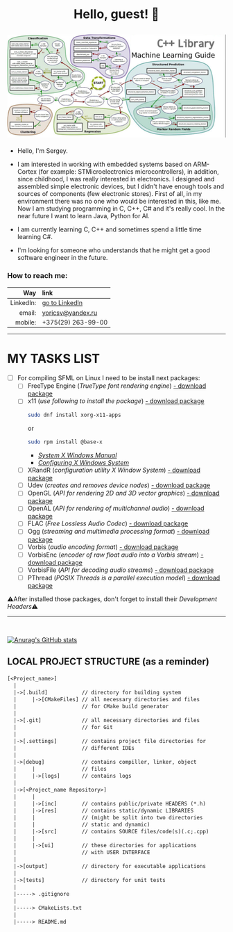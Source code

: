 #  <p align=center> <b>Hello, guest!</b>     :raising_hand: </p> 
<!--## <p align=center> Thanks for your interest :thumbsup:     </p>-->
![Header](yoricsv/res/img/img_0022.jpg)
---


- Hello, I'm Sergey.

- I am interested in working with embedded systems based on ARM-Cortex (for example: STMicroelectronics microcontrollers),
in addition, since childhood, I was really interested in electronics. I designed and assembled simple electronic devices,
but I didn't have enough tools and sources of components (few electronic stores). First of all, in my environment there
was no one who would be interested in this, like me. Now I am studying programming in C, C++, C# and it's really cool.
In the near future I want to learn Java, Python for AI.   

- I am currently learning C, C++ and sometimes spend a little time learning C#.

- I'm looking for someone who understands that he might get a good software engineer in the future.

### How to reach me:
**Way**   | **link**
---:      | :---
LinkedIn: | [go to LinkedIn](https://www.linkedin.com/in/сергей-селивончик-221105207)
email:    | yoricsv@yandex.ru
mobile:   | +375(29) 263-99-00


---
# MY TASKS LIST

- [ ] For compiling SFML on Linux I need to be install next packages:
   - [ ] FreeType Engine (*TrueType font rendering engine*) [- download package][1]
   - [ ] x11
      (*use following to install the package*) [- download package][2]
      ```bash
      sudo dnf install xorg-x11-apps      
      ```
      or 
      ```bash
      sudo rpm install @base-x      
      ```
      - [*System X Windows Manual*][3]
      - [*Configuring X Windows System*][4]
   - [ ] XRandR (*configuration utility X Window System*) [- download package][5]
   - [ ] Udev (*creates and removes device nodes*) [- download package][6]
   - [ ] OpenGL (*API for rendering 2D and 3D vector graphics*) [- download package][7]
   - [ ] OpenAL (*API for rendering of multichannel audio*) [- download package][8]
   - [ ] FLAC (*Free Lossless Audio Codec*) [- download package][9]
   - [ ] Ogg (*streaming and multimedia processing format*) [- download package][10]
   - [ ] Vorbis (*audio encoding format*) [- download package][11]
   - [ ] VorbisEnc (*encoder of raw float audio into a Vorbis stream*) [- download package][12]
   - [ ] VorbisFile (*API for decoding audio streams*) [- download package][13]
   - [ ] PThread (*POSIX Threads is a parallel execution model*) [- download package][14]

:warning:After installed those packages, don't forget to install their *Development Headers*:warning:

[1]: https://rpmfind.net/linux/fedora/linux/releases/34/Everything/x86_64/os/Packages/f/freetype-2.10.4-3.fc34.i686.rpm
[2]: https://rpmfind.net/linux/fedora/linux/releases/34/Everything/x86_64/os/Packages/l/libX11-1.7.0-3.fc34.x86_64.rpm
[3]: https://docs.fedoraproject.org/ru-RU/Fedora_Core/5/html/Release_Notes/sn-Xorg.html
[4]: https://docs.fedoraproject.org/en-US/quick-docs/configuring-x-window-system-using-the-xorg-conf-file/
[5]: https://fedora.pkgs.org/34/fedora-x86_64/libXrandr-devel-1.5.2-6.fc34.x86_64.rpm.html
[6]: https://rpmfind.net/linux/fedora/linux/updates/34/Everything/x86_64/Packages/s/systemd-udev-248.3-1.fc34.x86_64.rpm
[7]: https://rpmfind.net/linux/fedora/linux/releases/33/Everything/x86_64/os/Packages/l/libglvnd-opengl-1.3.2-2.fc33.x86_64.rpm
[8]: https://rpmfind.net/linux/fedora/linux/releases/34/Everything/x86_64/os/Packages/o/openal-soft-1.19.1-12.fc34.x86_64.rpm
[9]: https://rpmfind.net/linux/fedora/linux/releases/34/Everything/x86_64/os/Packages/f/flac-1.3.3-7.fc34.x86_64.rpm
[10]: https://rpmfind.net/linux/fedora/linux/releases/34/Everything/x86_64/os/Packages/l/libogg-1.3.4-4.fc34.x86_64.rpm
[11]: https://rpmfind.net/linux/fedora/linux/releases/34/Everything/x86_64/os/Packages/v/vorbis-tools-1.4.2-2.fc34.x86_64.rpm
[12]: https://fedora.pkgs.org/34/fedora-x86_64/libvorbis-devel-1.3.7-3.fc34.x86_64.rpm.html
[13]: https://fedora.pkgs.org/34/fedora-x86_64/libvorbis-devel-1.3.7-3.fc34.x86_64.rpm.html
[14]: https://rpmfind.net/linux/fedora/linux/releases/34/Everything/x86_64/os/Packages/g/glibc-2.33-5.fc34.x86_64.rpm

---
<br/>

[![Anurag's GitHub stats](https://github-readme-stats.vercel.app/api?username=yoricsv)](https://github.com/anuraghazra/github-readme-stats)



<!--
  ******************************************************************************
  * @file           : README.md
  * @brief          : Short description of the project
  ******************************************************************************
  * @attention
  *
  * The PROJECT STRUCTURE part describes the common structure of the project
  * in order to understand where the code is and where the Cmake generator 
  * finds the source files.
  *
  ******************************************************************************
-->

 ## LOCAL PROJECT STRUCTURE (as a reminder) 
```
[<Project_name>]
  |
  |->[.build]           // directory for building system
  |     |->[CMakeFiles] // all necessary directories and files
  |                     // for CMake build generator
  |
  |->[.git]             // all necessary directories and files
  |                     // for Git
  |
  |->[.settings]        // contains project file directories for
  |                     // different IDEs
  |
  |->[debug]            // contains compiller, linker, object
  |     |               // files
  |     |->[logs]       // contains logs
  |
  |->[<Project_name Repository>]
  |     |
  |     |->[inc]        // contains public/private HEADERS (*.h) 
  |     |->[res]        // contains static/dynamic LIBRARIES
  |     |               // (might be split into two directories
  |     |               // static and dynamic)
  |     |->[src]        // contains SOURCE files/code(s)(.с;.cpp)
  |     |
  |     |->[ui]         // these directories for applications
  |                     // with USER INTERFACE
  |
  |->[output]           // directory for executable applications
  |
  |->[tests]            // directory for unit tests
  |
  |-----> .gitignore
  |
  |-----> CMakeLists.txt
  |
  |-----> README.md
```
  
